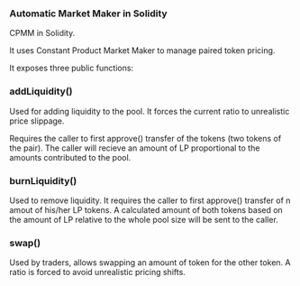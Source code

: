 ### Automatic Market Maker in Solidity

CPMM in Solidity.

It uses Constant Product Market Maker to manage paired token pricing.

It exposes three public functions: 

### addLiquidity()
Used for adding liquidity to the pool. It forces the current ratio to unrealistic price slippage.

Requires the caller to first approve() transfer of the tokens (two tokens of the pair). The caller will recieve
an amount of LP proportional to the amounts contributed to the pool.

### burnLiquidity()
Used to remove liquidity. It requires the caller to first approve() transfer of n amout of
his/her LP tokens. A calculated amount of both tokens based on the amount of LP relative to the 
whole pool size will be sent to the caller.

### swap()
Used by traders, allows swapping an amount of token for the other token. 
A ratio is forced to avoid unrealistic pricing shifts. 